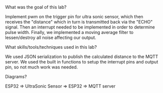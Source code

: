 What was the goal of this lab?

Implement pwm on the trigger pin for ultra sonic sensor, which then receives the "distance" which in turn is transmitted back via the "ECHO" signal.
Then an interrupt needed to be implemented in order to determine pulse width. Finally, we implemented a moving average filter to lessen/destroy all noise affecting our output.

What skills/tools/techniques used in this lab?

We used JSON serialization to publish the calculated distance to the MQTT server. We used the built in functions to setup the interrupt pins and output pin, so not much work was needed.

Diagrams?

ESP32 => UltraSonic Sensor => ESP32 => MQTT server

